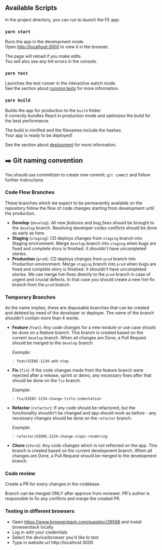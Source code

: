 ## Available Scripts

In the project directory, you can run to launch the FE app:

### `yarn start`

Runs the app in the development mode.\
Open [http://localhost:3000](http://localhost:3000) to view it in the browser.

The page will reload if you make edits.\
You will also see any lint errors in the console.

### `yarn test`

Launches the test runner in the interactive watch mode.\
See the section about [running tests](https://facebook.github.io/create-react-app/docs/running-tests) for more information.

### `yarn build`

Builds the app for production to the `build` folder.\
It correctly bundles React in production mode and optimizes the build for the best performance.

The build is minified and the filenames include the hashes.\
Your app is ready to be deployed!

See the section about [deployment](https://facebook.github.io/create-react-app/docs/deployment) for more information.



## ✒️ Git naming convention

You should use commitizen to create new commit:
`git commit` and follow further instructions

### Code Flow Branches

These branches which we expect to be permanently available on the repository follow the flow of code changes starting from development until the production.

- **Develop** (`develop`): All new _features_ and bug _fixes_ should be brought to the `develop` branch. Resolving developer codes conflicts should be done as early as here.
- **Staging** (`staging`): CD deploys changes from `staging` branch into Staging environment. Merge `develop` branch into `staging` when bugs are fixed and complete story is finished. It shouldn't have uncompleted stories.
- **Production** (`prod`): CD deploys changes from `prod` branch into Production environment. Merge `staging` branch into `prod` when bugs are fixed and complete story is finished. It shouldn't have uncompleted stories. We can merge hot-fixes directly to the `prod` branch in case of urgent and crucial defects. In that case you should create a new hot-fix branch from the `prod` branch.

### Temporary Branches

As the name implies, these are disposable branches that can be created and deleted by need of the developer or deployer.
The name of the branch shouldn't contain more than 4 words.

- **Feature** (`feat`): Any code changes for a new module or use case should be done on a feature branch. This branch is created based on the current `develop` branch. When all changes are Done, a Pull Request should be merged to the `develop` branch.

  _Example_:

      - feat/GIENI-1234-add-step

- **Fix** (`fix`): If the code changes made from the feature branch were rejected after a release, sprint or demo, any necessary fixes after that should be done on the `fix` branch.

  _Example_:

      - fix/GIENI-1234-change-title-indentation

- **Refactor** (`refactor`): If any code should be refactored, but the functionality shouldn't be changed and app should work as before - any necessary changes should be done on the `refactor` branch.

  _Example_:

      - refactor/GIENI-1234-change-steps-rendering

- **Chore** (`chore`): Any code changes which is not reflected on the app. This branch is created based on the current development branch. When all changes are Done, a Pull Request should be merged to the development branch.

### Code review

Create a PR for every changes in the codebase.

Branch can be merged ONLY after approve from reviewer. PR's author is responsible to fix any conflicts and merge the created PR.

### Testing in different browsers

- Open https://www.browserstack.com/question/39568 and install browserstack locally
- Log in with your credentials
- Select the device/browser you'd like to test
- Type in website url http://localhost:3000

